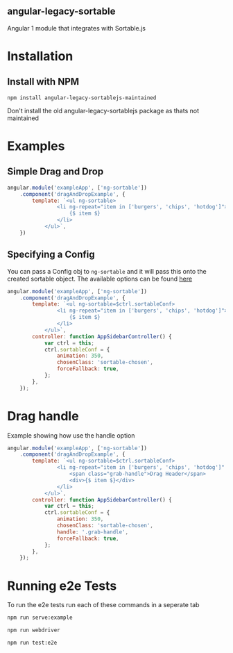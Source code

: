 angular-legacy-sortable
-----------------------

Angular 1 module that integrates with Sortable.js

# Installation

## Install with NPM

	npm install angular-legacy-sortablejs-maintained

Don't install the old angular-legacy-sortablejs package as thats not maintained


# Examples

## Simple Drag and Drop

```js
angular.module('exampleApp', ['ng-sortable'])
	.component('dragAndDropExample', {
		template: `<ul ng-sortable>
				<li ng-repeat="item in ['burgers', 'chips', 'hotdog']">
					{$ item $}
				</li>
			</ul>`,
	})
```

## Specifying a Config
You can pass a Config obj to `ng-sortable` and it will pass this onto the created sortable object. The available options can be found [here](https://github.com/RubaXa/Sortable#options)

```js
angular.module('exampleApp', ['ng-sortable'])
	.component('dragAndDropExample', {
		template: `<ul ng-sortable=$ctrl.sortableConf>
				<li ng-repeat="item in ['burgers', 'chips', 'hotdog']">
					{$ item $}
				</li>
			</ul>`,
		controller: function AppSidebarController() {
			var ctrl = this;
			ctrl.sortableConf = {
				animation: 350,
				chosenClass: 'sortable-chosen',
				forceFallback: true,
			};
		},
	});
```

# Drag handle
Example showing how use the handle option

```js
angular.module('exampleApp', ['ng-sortable'])
	.component('dragAndDropExample', {
		template: `<ul ng-sortable=$ctrl.sortableConf>
				<li ng-repeat="item in ['burgers', 'chips', 'hotdog']" draggable="false">
					<span class="grab-handle">Drag Header</span>
					<div>{$ item $}</div>
				</li>
			</ul>`,
		controller: function AppSidebarController() {
  			var ctrl = this;
			ctrl.sortableConf = {
				animation: 350,
				chosenClass: 'sortable-chosen',
				handle: '.grab-handle',
				forceFallback: true,
			};
		},
	});
```


# Running e2e Tests
To run the e2e tests run each of these commands in a seperate tab

```bash
npm run serve:example
```

```bash
npm run webdriver
```

```bash
npm run test:e2e
```
